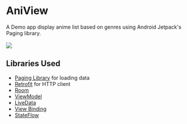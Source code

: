 # AniView
A Demo app display anime list based on genres using Android Jetpack's Paging library.<br><br>
<img src="https://i.imgur.com/tgKCNhDl.jpg">
## Libraries Used
* [Paging Library](https://developer.android.com/topic/libraries/architecture/paging) for loading data
* [Retrofit](https://square.github.io/retrofit/) for HTTP client
* [Room](https://developer.android.com/training/data-storage/room)
* [ViewModel](https://developer.android.com/topic/libraries/architecture/viewmodel)
* [LiveData](https://developer.android.com/topic/libraries/architecture/livedata)
* [View Binding](https://developer.android.com/topic/libraries/view-binding)
* [StateFlow](https://developer.android.com/kotlin/flow/stateflow-and-sharedflow#:~:text=StateFlow%20is%20a%20state%2Dholder,property%20of%20the%20MutableStateFlow%20class.)
